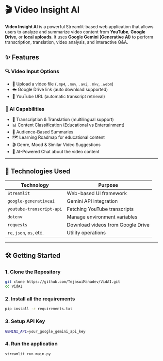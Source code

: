 # 🎬 Video Insight AI

**Video Insight AI** is a powerful Streamlit-based web application that allows users to analyze and summarize video content from **YouTube**, **Google Drive**, or **local uploads**. It uses **Google Gemini (Generative AI)** to perform transcription, translation, video analysis, and interactive Q&A.


## ✨ Features

### 🔍 Video Input Options
- 📁 Upload a video file (`.mp4`, `.mov`, `.avi`, `.mkv`, `.webm`)
- ☁️ Google Drive link (auto download supported)
- 🎥 YouTube URL (automatic transcript retrieval)

### 🧠 AI Capabilities
- 📝 Transcription & Translation (multilingual support)
- 📊 Content Classification (Educational vs Entertainment)
- 🎯 Audience-Based Summaries
- 🗺️ Learning Roadmap for educational content
- 🎬 Genre, Mood & Similar Video Suggestions
- 💬 AI-Powered Chat about the video content

---

## 🚀 Technologies Used

| Technology            | Purpose                                  |
|------------------------|------------------------------------------|
| `Streamlit`            | Web-based UI framework                   |
| `google-generativeai`  | Gemini API integration                   |
| `youtube-transcript-api` | Fetching YouTube transcripts           |
| `dotenv`               | Manage environment variables             |
| `requests`             | Download videos from Google Drive        |
| `re`, `json`, `os`, etc.| Utility operations                      |

---

## 🛠️ Getting Started

### 1. Clone the Repository

```bash
git clone https://github.com/TejaswiMahadev/VidAI.git
cd VidAI
```
### 2. Install all the requirements

```bash
pip install -r requirements.txt
```

### 3.  Setup API Key

```bash
GEMINI_API=your_google_gemini_api_key
```

### 4. Run the application

```bash
streamlit run main.py
```


